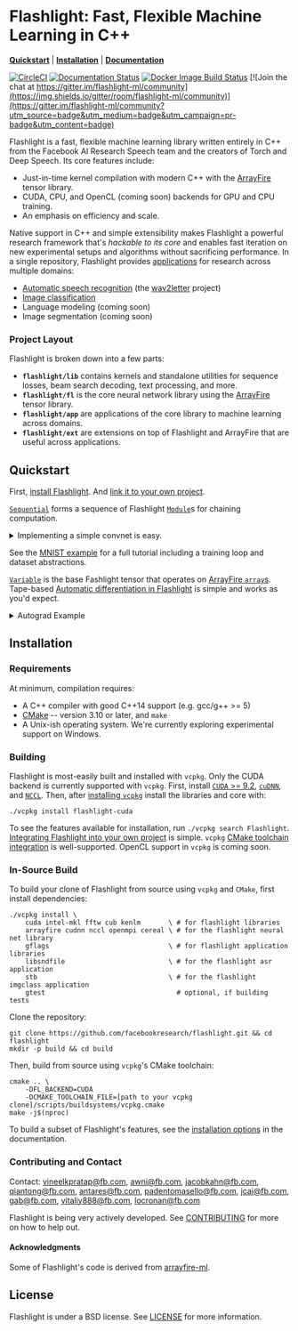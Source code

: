 # Flashlight: Fast, Flexible Machine Learning in C++

[**Quickstart**](#quickstart)
| [**Installation**](#installation)
| [**Documentation**](https://fl.readthedocs.io/en/latest/)

[![CircleCI](https://circleci.com/gh/facebookresearch/flashlight.svg?style=shield)](https://circleci.com/gh/facebookresearch/flashlight)
[![Documentation Status](https://img.shields.io/readthedocs/fl.svg)](https://fl.readthedocs.io/en/latest/)
[![Docker Image Build Status](https://img.shields.io/github/workflow/status/facebookresearch/flashlight/Publish%20Docker%20images?label=docker%20image%20build)](https://hub.docker.com/r/flml/flashlight/tags)
[![Join the chat at https://gitter.im/flashlight-ml/community](https://img.shields.io/gitter/room/flashlight-ml/community)](https://gitter.im/flashlight-ml/community?utm_source=badge&utm_medium=badge&utm_campaign=pr-badge&utm_content=badge)

Flashlight is a fast, flexible machine learning library written entirely in C++
from the Facebook AI Research Speech team and the creators of Torch and
Deep Speech. Its core features include:
- Just-in-time kernel compilation with modern C++ with the [ArrayFire](https://github.com/arrayfire/arrayfire)
tensor library.
- CUDA, CPU, and OpenCL (coming soon) backends for GPU and CPU training.
- An emphasis on efficiency and scale.

Native support in C++ and simple extensibility makes Flashlight a powerful research framework that's *hackable to its core* and enables fast iteration on new experimental setups and algorithms without sacrificing performance. In a single repository, Flashlight provides [applications](https://github.com/facebookresearch/flashlight/tree/master/flashlight/app) for research across multiple domains:
- [Automatic speech recognition](https://github.com/facebookresearch/flashlight/tree/master/flashlight/app/asr) (the [wav2letter](https://github.com/facebookresearch/wav2letter/) project)
- [Image classification](https://github.com/facebookresearch/flashlight/tree/master/flashlight/app/imclass)
- Language modeling (coming soon)
- Image segmentation (coming soon)


### Project Layout

Flashlight is broken down into a few parts:
- **`flashlight/lib`** contains kernels and standalone utilities for sequence losses, beam search decoding, text processing, and more.
- **`flashlight/fl`** is the core neural network library using the [ArrayFire](https://github.com/arrayfire/arrayfire) tensor library.
- **`flashlight/app`** are applications of the core library to machine learning across domains.
- **`flashlight/ext`** are extensions on top of Flashlight and ArrayFire that are useful across applications.

## Quickstart

First, [install Flashlight](#installation). And [link it to your own project](https://fl.readthedocs.io/en/latest/installation.html#building-your-project-with-flashlight).

[`Sequential`](https://fl.readthedocs.io/en/latest/modules.html#sequential) forms a sequence of Flashlight [`Module`](https://fl.readthedocs.io/en/latest/modules.html#module)s for chaining computation.

<details><summary>Implementing a simple convnet is easy.</summary>

```c++
#include <flashlight/fl/flashlight.h>

Sequential model;

model.add(View(af::dim4(IM_DIM, IM_DIM, 1, -1)));
model.add(Conv2D(
    1 /* input channels */,
    32 /* output channels */,
    5 /* kernel width */,
    5 /* kernel height */,
    1 /* stride x */,
    1 /* stride y */,
    PaddingMode::SAME; /* padding mode */,
    PaddingMode::SAME; /* padding mode */));
model.add(ReLU());
model.add(Pool2D(
    2 /* kernel width */,
    2 /* kernel height */,
    2 /* stride x */,
    2 /* stride y */));
model.add(Conv2D(32, 64, 5, 5, 1, 1, PaddingMode::SAME;, PaddingMode::SAME;));
model.add(ReLU());
model.add(Pool2D(2, 2, 2, 2));
model.add(View(af::dim4(7 * 7 * 64, -1)));
model.add(Linear(7 * 7 * 64, 1024));
model.add(ReLU());
model.add(Dropout(0.5));
model.add(Linear(1024, 10));
model.add(LogSoftmax());
```

Performing forward and backward computation is straightforwards:
```c++
auto output = model.forward(input);
auto loss = categoricalCrossEntropy(output, target);
loss.backward();
```

</details>

See the [MNIST example](https://fl.readthedocs.io/en/latest/mnist.html) for a full tutorial including a training loop and dataset abstractions.

[`Variable`](https://fl.readthedocs.io/en/latest/variable.html) is the base Fashlight tensor that operates on [ArrayFire `array`s](http://arrayfire.org/docs/classaf_1_1array.htm). Tape-based [Automatic differentiation in Flashlight](https://fl.readthedocs.io/en/latest/autograd.html) is simple and works as you'd expect.

<details><summary>Autograd Example</summary>

```c++
auto A = Variable(af::randu(1000, 1000), true /* calcGrad */);
auto B = 2.0 * A;
auto C = 1.0 + B;
auto D = log(C);
D.backward(); // populates A.grad() along with gradients for B, C, and D.
```

</details>

## Installation
### Requirements
At minimum, compilation requires:
- A C++ compiler with good C++14 support (e.g. gcc/g++ >= 5)
- [CMake](https://cmake.org/) -- version 3.10 or later, and ``make``
- A Unix-ish operating system. We're currently exploring experimental support on Windows.

### Building
Flashlight is most-easily built and installed with `vcpkg`. Only the CUDA backend is currently supported with `vcpkg`. First, install [`CUDA` >= 9.2](https://developer.nvidia.com/cuda-downloads), [`cuDNN`](https://docs.nvidia.com/deeplearning/cudnn/install-guide/index.html), and [`NCCL`](https://docs.nvidia.com/deeplearning/nccl/install-guide/index.html). Then, after [installing `vcpkg`](https://github.com/microsoft/vcpkg#getting-started) install the libraries and core with:
```shell
./vcpkg install flashlight-cuda
```
To see the features available for installation, run `./vcpkg search Flashlight`. [Integrating Flashlight into your own project](https://vcpkg.readthedocs.io/en/latest/examples/installing-and-using-packages/#cmake) is simple. `vcpkg` [CMake toolchain integration](https://vcpkg.readthedocs.io/en/latest/examples/installing-and-using-packages/#cmake) is well-supported. OpenCL support in `vcpkg` is coming soon.

### In-Source Build

To build your clone of Flashlight from source using `vcpkg` and `CMake`, first install dependencies:
```shell
./vcpkg install \
    cuda intel-mkl fftw cub kenlm       \ # for flashlight libraries
    arrayfire cudnn nccl openmpi cereal \ # for the flashlight neural net library
    gflags                              \ # for flashlight application libraries
    libsndfile                          \ # for the flashlight asr application
    stb                                 \ # for the flashlight imgclass application
    gtest                                 # optional, if building tests
```
Clone the repository:
```shell
git clone https://github.com/facebookresearch/flashlight.git && cd flashlight
mkdir -p build && cd build
```
Then, build from source using `vcpkg`'s CMake toolchain:
```shell
cmake .. \
    -DFL_BACKEND=CUDA
    -DCMAKE_TOOLCHAIN_FILE=[path to your vcpkg clone]/scripts/buildsystems/vcpkg.cmake
make -j$(nproc)
```
To build a subset of Flashlight's features, see the [installation options](https://fl.readthedocs.io/en/latest/installation.html) in the documentation.


### Contributing and Contact
Contact: vineelkpratap@fb.com, awni@fb.com, jacobkahn@fb.com, qiantong@fb.com, antares@fb.com, padentomasello@fb.com,
jcai@fb.com,  gab@fb.com, vitaliy888@fb.com, locronan@fb.com

Flashlight is being very actively developed. See
[CONTRIBUTING](CONTRIBUTING.md) for more on how to help out.

#### Acknowledgments
Some of Flashlight's code is derived from
[arrayfire-ml](https://github.com/arrayfire/arrayfire-ml/).

## License
Flashlight is under a BSD license. See [LICENSE](LICENSE) for more information.
